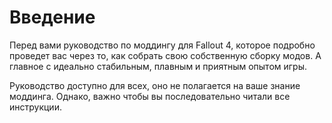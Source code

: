 # Введение

Перед вами руководство по моддингу для Fallout 4, которое подробно проведет вас через то, как собрать свою собственную сборку модов.
А главное с идеально стабильным, плавным и приятным опытом игры.

Руководство доступно для всех, оно не полагается на ваше знание моддинга. Однако, важно чтобы вы последовательно читали все инструкции.